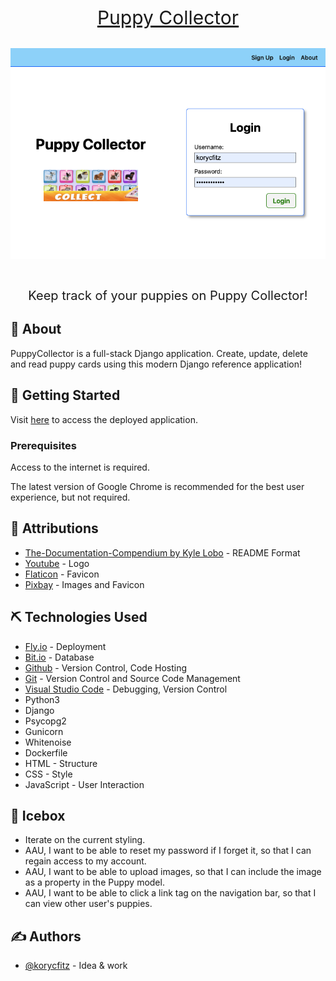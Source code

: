 <div align="center">
  <a href="https://kfitzdogcollector.fly.dev/" style="font-size: 30px;">Puppy Collector</a>
</div>
<br>

![image](/main_app/static/images/puppy-collector-app.png)

<p style="font-size: 20px; text-align: center;"><br>
  Keep track of your puppies on Puppy Collector!
</p>

## 🧐 About

  PuppyCollector is a full-stack Django application. Create, update, delete and read puppy cards using this modern Django reference application!

## 🏁 Getting Started

Visit [here](https://kfitzdogcollector.fly.dev/) to access the deployed application.

### Prerequisites

Access to the internet is required.

The latest version of Google Chrome is recommended for the best user experience, but not required.

## 🎈 Attributions

- [The-Documentation-Compendium by Kyle Lobo](https://github.com/kylelobo/The-Documentation-Compendium) - README Format
- [Youtube](https://www.youtube.com/watch?v=prXLbPgnyA0) - Logo
- [Flaticon](https://www.flaticon.com/) - Favicon
- [Pixbay](https://pixabay.com/images/search/puppies/) - Images and Favicon

## ⛏️ Technologies Used

- [Fly.io](https://fly.io/) - Deployment
- [Bit.io](https://bit.io/) - Database
- [Github](https://github.com/) - Version Control, Code Hosting
- [Git](https://git-scm.com/) - Version Control and Source Code Management
- [Visual Studio Code](https://code.visualstudio.com/) - Debugging, Version Control
- Python3
- Django
- Psycopg2
- Gunicorn
- Whitenoise
- Dockerfile
- HTML - Structure
- CSS - Style
- JavaScript - User Interaction

## 🚀 Icebox

- Iterate on the current styling.
- AAU, I want to be able to reset my password if I forget it, so that I can regain access to my account.
- AAU, I want to be able to upload images, so that I can include the image as a property in the Puppy model.
- AAU, I want to be able to click a link tag on the navigation bar, so that I can view other user's puppies.

## ✍️ Authors

- [@korycfitz](https://github.com/korycfitz) - Idea & work
 